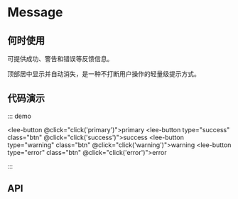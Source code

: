 # Message

## 何时使用

可提供成功、警告和错误等反馈信息。

顶部居中显示并自动消失，是一种不打断用户操作的轻量级提示方式。

## 代码演示

::: demo

<lee-button @click="click('primary')">primary</lee-button>
<lee-button type="success" class="btn" @click="click('success')">success</lee-button>
<lee-button type="warning" class="btn" @click="click('warning')">warning</lee-button>
<lee-button type="error" class="btn" @click="click('error')">error</lee-button>

<script>
import Vue from 'vue'
import Message from '../../.vuepress/components/lee/message.js'
Vue.prototype.$message = Message
export default {
  methods: {
    click(type){
      this.$message({
        type: type,
        message: '这是一条提示消息'
      })
    }
  }
}
</script>

:::

## API